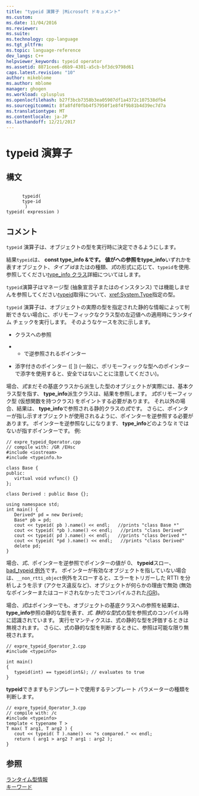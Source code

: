 ```yaml
---
title: "typeid 演算子 |Microsoft ドキュメント"
ms.custom: 
ms.date: 11/04/2016
ms.reviewer: 
ms.suite: 
ms.technology: cpp-language
ms.tgt_pltfrm: 
ms.topic: language-reference
dev_langs: C++
helpviewer_keywords: typeid operator
ms.assetid: 8871cee6-d6b9-4301-a5cb-bf3dc9798d61
caps.latest.revision: "10"
author: mikeblome
ms.author: mblome
manager: ghogen
ms.workload: cplusplus
ms.openlocfilehash: b27f3bcb7358b3ea05907df1a4372c107538dfb4
ms.sourcegitcommit: 8fa8fdf0fbb4f57950f1e8f4f9b81b4d39ec7d7a
ms.translationtype: MT
ms.contentlocale: ja-JP
ms.lasthandoff: 12/21/2017
---
```

# <a name="typeid-operator"></a>typeid 演算子
## <a name="syntax"></a>構文  
  
```  
  
      typeid(   
      type-id  
       )  
typeid( expression )  
```  
  
## <a name="remarks"></a>コメント  
 `typeid` 演算子は、オブジェクトの型を実行時に決定できるようにします。  
  
 結果`typeid`は、 **const type_info &**です。 値がへの参照を**type_info**いずれかを表すオブジェクト、*タイプ id*またはの種類、*式*の形式に応じて、`typeid`を使用. 参照してください[type_info クラス](../cpp/type-info-class.md)詳細についてはします。  
  
 `typeid`演算子はマネージ型 (抽象宣言子またはのインスタンス) では機能しませんを参照してください[typeid](../windows/typeid-cpp-component-extensions.md)取得について、<xref:System.Type>指定の型。  
  
 `typeid` 演算子は、オブジェクトの実際の型を指定された静的な情報によって判断できない場合に、ポリモーフィックなクラス型の左辺値への適用時にランタイム チェックを実行します。 そのようなケースを次に示します。  
  
-   クラスへの参照  
  
-   * で逆参照されるポインター  
  
-   添字付きのポインター ([ ]) (一般に、ポリモーフィックな型へのポインターで添字を使用すると、安全ではないことに注意してください)。  
  
 場合、*式*まだその基底クラスから派生した型のオブジェクトが実際には、基本クラス型を指す、 **type_info**派生クラスは、結果を参照します。 *式*ポリモーフィック型 (仮想関数を持つクラス) をポイントする必要があります。 それ以外の場合、結果は、 **type_info**で参照される静的クラスの*式*です。 さらに、ポインターが指し示すオブジェクトが使用されるように、ポインターを逆参照する必要があります。 ポインターを逆参照なしになります、 **type_info**どのような it ではないが指すポインターです。 例:  
  
```  
// expre_typeid_Operator.cpp  
// compile with: /GR /EHsc  
#include <iostream>  
#include <typeinfo.h>  
  
class Base {  
public:  
   virtual void vvfunc() {}  
};  
  
class Derived : public Base {};  
  
using namespace std;  
int main() {  
   Derived* pd = new Derived;  
   Base* pb = pd;  
   cout << typeid( pb ).name() << endl;   //prints "class Base *"  
   cout << typeid( *pb ).name() << endl;   //prints "class Derived"  
   cout << typeid( pd ).name() << endl;   //prints "class Derived *"  
   cout << typeid( *pd ).name() << endl;   //prints "class Derived"  
   delete pd;  
}  
```  
  
 場合、*式*、ポインターを逆参照でポインターの値が 0、 **typeid**スロー、 [bad_typeid 例外](../cpp/bad-typeid-exception.md)です。 ポインターが有効なオブジェクトを指していない場合は、`__non_rtti_object`例外をスローすると、エラーをトリガーした RTTI を分析しようを示す (アクセス違反など)、オブジェクトが何らかの理由で無効 (無効なポインターまたはコードされなかったでコンパイルされた[/GR](../build/reference/gr-enable-run-time-type-information.md))。  
  
 場合、*式*はポインターでも、オブジェクトの基底クラスへの参照を結果は、 **type_info**参照の静的な型を表す、*式*. *静的な型*式の型を参照式のコンパイル時に認識されています。 実行セマンティクスは、式の静的な型を評価するときは無視されます。 さらに、式の静的な型を判断するときに、参照は可能な限り無視されます。  
  
```  
// expre_typeid_Operator_2.cpp  
#include <typeinfo>  
  
int main()  
{  
   typeid(int) == typeid(int&); // evaluates to true  
}  
```  
  
 **typeid**できますもテンプレートで使用するテンプレート パラメーターの種類を判断します。  
  
```  
// expre_typeid_Operator_3.cpp  
// compile with: /c  
#include <typeinfo>  
template < typename T >   
T max( T arg1, T arg2 ) {  
   cout << typeid( T ).name() << "s compared." << endl;  
   return ( arg1 > arg2 ? arg1 : arg2 );  
}  
```  
  
## <a name="see-also"></a>参照  
 [ランタイム型情報](../cpp/run-time-type-information.md)   
 [キーワード](../cpp/keywords-cpp.md)